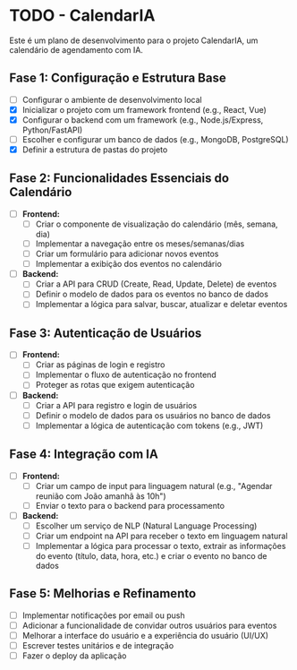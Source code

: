 # TODO - CalendarIA

Este é um plano de desenvolvimento para o projeto CalendarIA, um calendário de agendamento com IA.

## Fase 1: Configuração e Estrutura Base

- [ ] Configurar o ambiente de desenvolvimento local
- [x] Inicializar o projeto com um framework frontend (e.g., React, Vue)
- [x] Configurar o backend com um framework (e.g., Node.js/Express, Python/FastAPI)
- [ ] Escolher e configurar um banco de dados (e.g., MongoDB, PostgreSQL)
- [x] Definir a estrutura de pastas do projeto

## Fase 2: Funcionalidades Essenciais do Calendário

- [ ] **Frontend:**
    - [ ] Criar o componente de visualização do calendário (mês, semana, dia)
    - [ ] Implementar a navegação entre os meses/semanas/dias
    - [ ] Criar um formulário para adicionar novos eventos
    - [ ] Implementar a exibição dos eventos no calendário
- [ ] **Backend:**
    - [ ] Criar a API para CRUD (Create, Read, Update, Delete) de eventos
    - [ ] Definir o modelo de dados para os eventos no banco de dados
    - [ ] Implementar a lógica para salvar, buscar, atualizar e deletar eventos

## Fase 3: Autenticação de Usuários

- [ ] **Frontend:**
    - [ ] Criar as páginas de login e registro
    - [ ] Implementar o fluxo de autenticação no frontend
    - [ ] Proteger as rotas que exigem autenticação
- [ ] **Backend:**
    - [ ] Criar a API para registro e login de usuários
    - [ ] Definir o modelo de dados para os usuários no banco de dados
    - [ ] Implementar a lógica de autenticação com tokens (e.g., JWT)

## Fase 4: Integração com IA

- [ ] **Frontend:**
    - [ ] Criar um campo de input para linguagem natural (e.g., "Agendar reunião com João amanhã às 10h")
    - [ ] Enviar o texto para o backend para processamento
- [ ] **Backend:**
    - [ ] Escolher um serviço de NLP (Natural Language Processing)
    - [ ] Criar um endpoint na API para receber o texto em linguagem natural
    - [ ] Implementar a lógica para processar o texto, extrair as informações do evento (título, data, hora, etc.) e criar o evento no banco de dados

## Fase 5: Melhorias e Refinamento

- [ ] Implementar notificações por email ou push
- [ ] Adicionar a funcionalidade de convidar outros usuários para eventos
- [ ] Melhorar a interface do usuário e a experiência do usuário (UI/UX)
- [ ] Escrever testes unitários e de integração
- [ ] Fazer o deploy da aplicação
